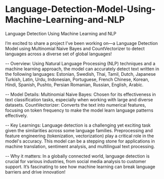 # Language-Detection-Model-Using-Machine-Learning-and-NLP

Language Detection Using Machine Learning and NLP 

I’m excited to share a project I’ve been working on—a Language Detection Model using Multinomial Naive Bayes and CountVectorizer to detect languages across a diverse set of global languages!

-- Overview: Using Natural Language Processing (NLP) techniques and a machine learning approach, the model can accurately detect text written in the following languages:
Estonian, Swedish, Thai, Tamil, Dutch, Japanese
Turkish, Latin, Urdu, Indonesian, Portuguese, French
Chinese, Korean, Hindi, Spanish, Pushto, Persian
Romanian, Russian, English, Arabic.

-- Model Details:
Multinomial Naive Bayes: Chosen for its effectiveness in text classification tasks, especially when working with large and diverse datasets.
CountVectorizer: Converts the text into numerical features, focusing on token frequency to make the model learn language patterns effectively.

-- Key Learnings:
Language detection is a challenging yet exciting task given the similarities across some language families.
Preprocessing and feature engineering (tokenization, vectorization) play a critical role in the model's accuracy.
This model can be a stepping stone for applications in machine translation, sentiment analysis, and multilingual text processing.

-- Why it matters: In a globally connected world, language detection is crucial for various industries, from social media analysis to customer support. It’s fascinating to see how machine learning can break language barriers and drive innovation!

